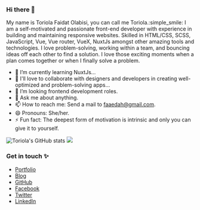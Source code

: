 ### Hi there 👋

My name is Toriola Faidat Olabisi, you can call me Toriola.:simple_smile:
I am a self-motivated and passionate front-end developer with experience in building and maintaining responsive websites. Skilled in HTML/CSS, SCSS, JavaScript, Vue, Vue router, VueX, NuxtJs amongst other amazing tools and technologies. I love problem-solving, working within a team, and bouncing ideas off each other to find a solution. I love those exciting moments when a plan comes together or when I finally solve a problem.


<!-- 🔭 I’m currently working on a ...-->
- 🌱 I’m currently learning NuxtJs...
- 👯 I'll love to collaborate with designers and developers in creating well-optimized and problem-solving apps...
- 🤔 I’m looking frontend development roles.
- 💬 Ask me about anything.
- 📫 How to reach me: Send a mail to faaedah@gmail.com.
- 😄 Pronouns: She/her.
- ⚡ Fun fact: The deepest form of motivation is intrinsic and only you can give it to yourself.

<!--[![Toriola's GitHub stats](https://github-readme-stats.vercel.app/api?username=toriola998)](https://github.com/toriola998/github-readme-stats)-->
![Toriola's GitHub stats](https://github-readme-stats.vercel.app/api?username=toriola998&show_icons=true&theme=radical)
<img src = "https://github-readme-stats.vercel.app/api/top-langs/?username=toriola998&title_color=47ff78&text_color=efefed&icon_color=47ff78&bg_color=0b0b0c&line_height=27">




### Get in touch :sparkles:
- [Portfolio](https://toriola.xyz/)
- [Blog](https://toriola.hashnode.dev/)
- [GitHub](https://github.com/toriola998)
- [Facebook](https://www.facebook.com/toriolafaidat.olabisi)
- [Twitter](https://twitter.com/FaidatToriola)
- [LinkedIn](https://www.linkedin.com/in/faidat-toriola-7b672021a/)
